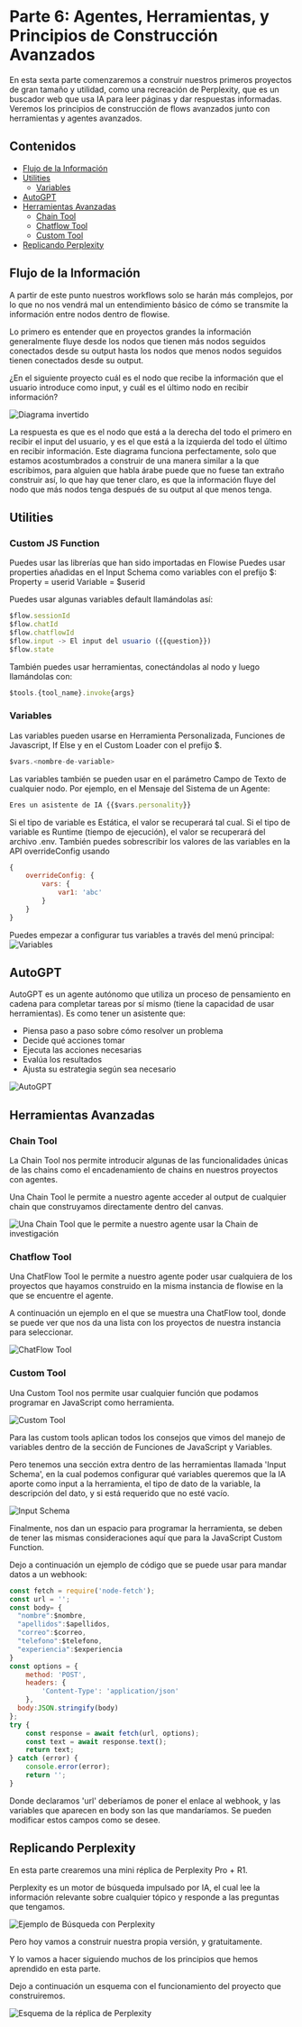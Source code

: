 # Parte 6: Agentes, Herramientas, y Principios de Construcción Avanzados

En esta sexta parte comenzaremos a construir nuestros primeros proyectos de gran tamaño y utilidad, como una recreación de Perplexity, que es un buscador web que usa IA para leer páginas y dar respuestas informadas. Veremos los principios de construcción de flows avanzados junto con herramientas y agentes avanzados.

## Contenidos

- [Flujo de la Información](#flujo-de-la-información)
- [Utilities](#utilities)
  - [Variables](#variables)
- [AutoGPT](#autogpt)
- [Herramientas Avanzadas](#herramientas-avanzadas)
  - [Chain Tool](#chain-tool)
  - [Chatflow Tool](#chatflow-tool)
  - [Custom Tool](#custom-tool)
- [Replicando Perplexity](#replicando-perplexity)

## Flujo de la Información

A partir de este punto nuestros workflows solo se harán más complejos, por lo que no nos vendrá mal un entendimiento básico de cómo se transmite la información entre nodos dentro de flowise.

Lo primero es entender que en proyectos grandes la información generalmente fluye desde los nodos que tienen más nodos seguidos conectados desde su output hasta los nodos que menos nodos seguidos tienen conectados desde su output.

¿En el siguiente proyecto cuál es el nodo que recibe la información que el usuario introduce como input, y cuál es el último nodo en recibir información?

![Diagrama invertido](../../.gitbook/assets/partes/parte6/perplexityreversed.png)

La respuesta es que es el nodo que está a la derecha del todo el primero en recibir el input del usuario, y es el que está a la izquierda del todo el último en recibir información. Este diagrama funciona perfectamente, solo que estamos acostumbrados a construir de una manera similar a la que escribimos, para alguien que habla árabe puede que no fuese tan extraño construir así, lo que hay que tener claro, es que la información fluye del nodo que más nodos tenga después de su output al que menos tenga.

## Utilities

### Custom JS Function

Puedes usar las librerías que han sido importadas en Flowise
Puedes usar properties añadidas en el Input Schema como variables con el prefijo $:
Property = userid
Variable = $userid

Puedes usar algunas variables default llamándolas así:

```javascript
$flow.sessionId
$flow.chatId
$flow.chatflowId
$flow.input -> El input del usuario ({{question}})
$flow.state
```
También puedes usar herramientas, conectándolas al nodo y luego llamándolas con:

```javascript
$tools.{tool_name}.invoke{args}
```

### Variables

Las variables pueden usarse en Herramienta Personalizada, Funciones de Javascript, If Else y en el Custom Loader con el prefijo $.

```javascript
$vars.<nombre-de-variable>
```

Las variables también se pueden usar en el parámetro Campo de Texto de cualquier nodo. Por ejemplo, en el Mensaje del Sistema de un Agente:

```javascript
Eres un asistente de IA {{$vars.personality}}
```

Si el tipo de variable es Estática, el valor se recuperará tal cual. Si el tipo de variable es Runtime (tiempo de ejecución), el valor se recuperará del archivo .env.
También puedes sobrescribir los valores de las variables en la API overrideConfig usando 

```javascript
{
    overrideConfig: {
        vars: {
            var1: 'abc'
        }
    }
}
```

Puedes empezar a configurar tus variables a través del menú principal:
![Variables](../../.gitbook/assets/partes/parte6/variables.png)


## AutoGPT

AutoGPT es un agente autónomo que utiliza un proceso de pensamiento en cadena para completar tareas por sí mismo (tiene la capacidad de usar herramientas). Es como tener un asistente que:

- Piensa paso a paso sobre cómo resolver un problema
- Decide qué acciones tomar
- Ejecuta las acciones necesarias
- Evalúa los resultados
- Ajusta su estrategia según sea necesario

![AutoGPT](../../.gitbook/assets/partes/parte6/autogpt.png)


## Herramientas Avanzadas

### Chain Tool

La Chain Tool nos permite introducir algunas de las funcionalidades únicas de las chains como el encadenamiento de chains en nuestros proyectos con agentes.

Una Chain Tool le permite a nuestro agente acceder al output de cualquier chain que construyamos directamente dentro del canvas.

![Una Chain Tool que le permite a nuestro agente usar la Chain de investigación](../../.gitbook/assets/partes/parte6/chaintool.png)

### Chatflow Tool

Una ChatFlow Tool le permite a nuestro agente poder usar cualquiera de los proyectos que hayamos construido en la misma instancia de flowise en la que se encuentre el agente.

A continuación un ejemplo en el que se muestra una ChatFlow tool, donde se puede ver que nos da una lista con los proyectos de nuestra instancia para seleccionar.

![ChatFlow Tool](../../.gitbook/assets/partes/parte6/chatflowtool.png)

### Custom Tool

Una Custom Tool nos permite usar cualquier función que podamos programar en JavaScript como herramienta.

![Custom Tool](../../.gitbook/assets/partes/parte6/customtool.png)

Para las custom tools aplican todos los consejos que vimos del manejo de variables dentro de la sección de Funciones de JavaScript y Variables.

Pero tenemos una sección extra dentro de las herramientas llamada 'Input Schema', en la cual podemos configurar qué variables queremos que la IA aporte como input a la herramienta, el tipo de dato de la variable, la descripción del dato, y si está requerido que no esté vacío.

![Input Schema](../../.gitbook/assets/partes/parte6/inputschema.png)

Finalmente, nos dan un espacio para programar la herramienta, se deben de tener las mismas consideraciones aquí que para la JavaScript Custom Function.

Dejo a continuación un ejemplo de código que se puede usar para mandar datos a un webhook:

```javascript
const fetch = require('node-fetch');
const url = '';
const body= {
  "nombre":$nombre,
  "apellidos":$apellidos,
  "correo":$correo,
  "telefono":$telefono,
  "experiencia":$experiencia
}
const options = {
    method: 'POST',
    headers: {
        'Content-Type': 'application/json'
    },
  body:JSON.stringify(body)
};
try {
    const response = await fetch(url, options);
    const text = await response.text();
    return text;
} catch (error) {
    console.error(error);
    return '';
}
```

Donde declaramos 'url' deberíamos de poner el enlace al webhook, y las variables que aparecen en body son las que mandaríamos.
Se pueden modificar estos campos como se desee.

## Replicando Perplexity

En esta parte crearemos una mini réplica de Perplexity Pro + R1. 

Perplexity es un motor de búsqueda impulsado por IA, el cual lee la información relevante sobre cualquier tópico y responde a las preguntas que tengamos.

![Ejemplo de Búsqueda con Perplexity](../../.gitbook/assets/partes/parte6/resultadosperplexity.png)

Pero hoy vamos a construir nuestra propia versión, y gratuitamente.

Y lo vamos a hacer siguiendo muchos de los principios que hemos aprendido en esta parte.

Dejo a continuación un esquema con el funcionamiento del proyecto que construiremos.

![Esquema de la réplica de Perplexity](../../.gitbook/assets/partes/parte6/perplexity.jpg)